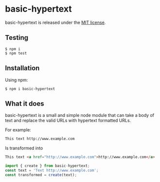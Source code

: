 # basic-hypertext

basic-hypertext is released under the [MIT license](https://raw.githubusercontent.com/bobbyhouse/basic-hypertext/main/LICENSE).

## Testing

```shell
$ npm i
$ npm test
```

## Installation

Using npm:
```shell
$ npm i basic-hypertext
```

## What it does

basic-hypertext is a small and simple node module that can take a body of text and replace the valid URLs with hypertext formatted URLs.

For example:

```html
This text http://www.example.com
```

Is transformed into
```html
This text <a href="http://www.example.com">http://www.example.com</a>
```

```javascript
import { create } from basic-hypertext;
const text = 'Text http://www.example.com';
const transformed = create(text);
```

